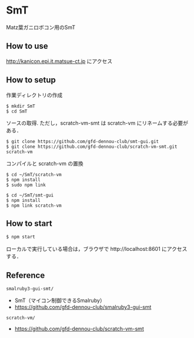 # SmT
Matz葉ガニロボコン用のSmT

## How to use
http://kanicon.epi.it.matsue-ct.jp にアクセス

## How to setup

作業ディレクトリの作成
```
$ mkdir SmT
$ cd SmT
```

ソースの取得. ただし，scratch-vm-smt は scratch-vm にリネームする必要がある．
```
$ git clone https://github.com/gfd-dennou-club/smt-gui.git
$ git clone https://github.com/gfd-dennou-club/scratch-vm-smt.git scratch-vm
```
コンパイルと scratch-vm の置換
```
$ cd ~/SmT/scratch-vm
$ npm install
$ sudo npm link

$ cd ~/SmT/smt-gui
$ npm install
$ npm link scratch-vm
```

## How to start
```bash
$ npm start
```
ローカルで実行している場合は，ブラウザで http://localhost:8601 にアクセスする．


## Reference
`smalruby3-gui-smt/`
  * SmT（マイコン制御できるSmalruby）
  * https://github.com/gfd-dennou-club/smalruby3-gui-smt

`scratch-vm/`
  * https://github.com/gfd-dennou-club/scratch-vm-smt
